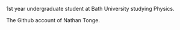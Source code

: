 1st year undergraduate student at Bath University studying Physics.

The Github account of Nathan Tonge.
